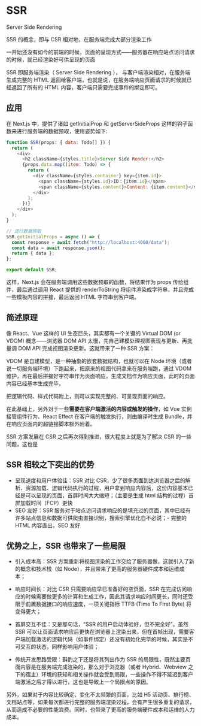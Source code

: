 # SSR

Server Side Rendering

SSR 的概念，即与 CSR 相对地，在服务端完成大部分渲染工作

一开始还没有如今的前端的时候，页面的呈现方式——服务器在响应站点访问请求的时候，就已经渲染好可供呈现的页面

SSR 即服务端渲染（ Server Side Rendering ）， 与客户端渲染相对，在服务端生成完整的 HTML 返回给客户端，也就是说，在服务端响应页面请求的时候就已经返回了所有的 HTML 内容，客户端只需要完成事件的绑定即可。

## 应用

在 Next.js 中，提供了诸如 getInitialProp 和 getServerSideProps 这样的钩子函数来进行服务端的数据预取，使用姿势如下:

```js
function SSR(props: { data: Todo[] }) {
  return (
    <div>
      <h2 className={styles.title}>Server Side Render:</h2>
      {props.data.map((item: Todo) => {
        return (
          <div className={styles.container} key={item.id}>
            <span className={styles.id}>ID：{item.id}</span>
            <span className={styles.content}>Content: {item.content}</span>
          </div>
        );
      })}
    </div>
  );
}

// 进行数据预取
SSR.getInitialProps = async () => {
  const response = await fetch("http://localhost:4000/data");
  const data = await response.json();
  return { data };
};

export default SSR;
```

这样，Next.js 会在服务端调用这些数据预取的函数，将结果作为 props 传给组件，最后通过调用 React 提供的 renderToString 将组件渲染成字符串，并且完成一些模板内容的拼接，最后返回 HTML 字符串到客户端。

## 简述原理

像 React、Vue 这样的 UI 生态巨头，其实都有一个关键的 Virtual DOM (or VDOM) 概念——浏览器 DOM API 太慢，先自己建模处理视图表现与更新、再批量调 DOM API 完成视图渲染更新。这就带来了一种 SSR 方案：

VDOM 是自建模型，是一种抽象的嵌套数据结构，也就可以在 Node 环境（或者说一切服务端环境）下跑起来，把原来的视图代码拿来在服务端跑，通过 VDOM 维护，再在最后拼接好字符串作为页面响应，生成文档作为响应页面，此时的页面内容已经基本生成完毕，

把逻辑代码、样式代码附上，则可以实现完整的、可呈现页面的响应。

在此基础上，另外对于一些**需要在客户端激活的内容或触发的操作**，如 Vue 实例接管组件行为、React Effect 在客户端的触发执行，则由编译时生成 Bundle，并在响应页面内的超链接脚本额外附着。

SSR 方案发展在 CSR 之后再次得到推进，很大程度上就是为了解决 CSR 的一些问题，这也是

## SSR 相较之下突出的优势

- 呈现速度和用户体验佳：SSR 对比 CSR，少了很多页面到达浏览器之后的解析、资源加载、逻辑代码执行的过程，用户拿到响应内容后，这份内容基本已经是可以呈现的页面，首屏时间大大缩短；（主要是生成 html 结构的过程）首屏加载时间（FCP）更快
- SEO 友好：SSR 服务对于站点访问请求响应的是填充过的页面，其中已经有许多站点信息和数据可供爬虫直接识别，搜索引擎优化自不必说；- 完整的 HTML 内容直出，SEO 友好

## 优势之上，SSR 也带来了一些局限

- 引入成本高：SSR 方案重新将视图渲染的工作交给了服务器做，这就引入了新的概念和技术栈（如 Node），并且带来了更高的服务器硬件成本和运维成本；

- 响应时间长：对比 CSR 只需要响应早已准备好的空页面，SSR 在完成访问响应的时候需要做更多的计算和生成工作，因此其请求响应时间更长，同时还受限于前置数据接口的响应速度，一项关键指标 TTFB (Time To First Byte) 将变得更大；

- 首屏交互不佳：又是那句话，“SSR 的用户启动体验好，但不完全好”。虽然 SSR 可以让页面请求响应后更快在浏览器上渲染出来，但在首帧出现，需要客户端加载激活的逻辑代码（如事件绑定）还没有初始化完毕的时候，其实是不可交互的状态，同样影响用户体验；

- 传统开发思路受限：斟酌之下还是将其列出作为 SSR 的局限性，既然主要页面内容是在服务端完成渲染的，那么对于浏览器（或者 Hybrid、Webview 之下的宿主）环境的获知和相关操作就会受到局限，一些操作不得不延迟到客户端激活之后才得以进行，这也是导致上一个局限点的原因。

另外，如果对于内容比较确定、变化不太频繁的页面，比如 H5 活动页、排行榜、文档站点等，如果每次都进行完整的服务端渲染过程，会有产生很多重复的请求，从而造成不必要的性能浪费。同时，也带来了更高的服务端硬件成本和运维的人力成本。
